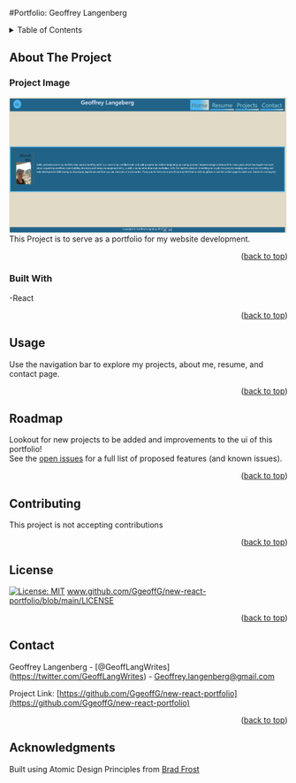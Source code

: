 #Portfolio: Geoffrey Langenberg

  <!-- TABLE OF CONTENTS -->
  <details>
    <summary>Table of Contents</summary>
    <ol>
      <li>
        <a href="#about-the-project">About The Project</a>
        <ul>
          <li><a href="#Project Image">Project Images</a></li>
          <li><a href="#built-with">Built With</a></li>
        </ul>
      </li>
      <li><a href="#usage">Usage</a></li>
      <li><a href="#roadmap">Roadmap</a></li>
      <li><a href="#contributing">Contributing</a></li>
      <li><a href="#license">License</a></li>
      <li><a href="#contact">Contact</a></li>
      <li><a href="#acknowledgments">Acknowledgments</a></li>
    </ol>
  </details>
  
  
  
  <!-- ABOUT THE PROJECT -->
  ## About The Project
  ### Project Image  
  ![product-screenshot](https://github.com/GgeoffG/new-react-portfolio/blob/main/images/Portfolio.png)<br>
  This Project is to serve as a portfolio for my website development.
  <p align="right">(<a href="#readme-top">back to top</a>)</p>
  
  
  
  ### Built With
  -React <br>
  <p align="right">(<a href="#readme-top">back to top</a>)</p>
  
  
  
  <!-- GETTING STARTED -->
  
  
  
  
  <!-- USAGE EXAMPLES -->
  ## Usage <br>
  Use the navigation bar to explore my projects, about me, resume, and contact page.
  
  <p align="right">(<a href="#readme-top">back to top</a>)</p>
  
  
  
  <!-- ROADMAP -->
  ## Roadmap
  Lookout for new projects to be added and improvements to the ui of this portfolio! <br> 
  See the [open issues](https://github.com/GgeoffG/new-react-portfolio/issues) for a full list of proposed features (and known issues).
  
  <p align="right">(<a href="#readme-top">back to top</a>)</p>
  
  
  
  <!-- CONTRIBUTING -->
  ## Contributing
  This project is not accepting contributions
  <p align="right">(<a href="#readme-top">back to top</a>)</p>
  
  
  
  <!-- LICENSE -->
   ## License <br>
  [![License: MIT](https://img.shields.io/badge/License-MIT-yellow.svg)](https://opensource.org/licenses/MIT) 
  www.github.com/GgeoffG/new-react-portfolio/blob/main/LICENSE
  <p align="right">(<a href="#readme-top">back to top</a>)</p>

  <!-- CONTACT -->

## Contact

Geoffrey Langenberg - [@GeoffLangWrites] (https://twitter.com/GeoffLangWrites) - Geoffrey.langenberg@gmail.com

Project Link: [https://github.com/GgeoffG/new-react-portfolio](https://github.com/GgeoffG/new-react-portfolio)

  <p align="right">(<a href="#readme-top">back to top</a>)</p>
  
  
  <!-- ACKNOWLEDGMENTS -->
  ## Acknowledgments
Built using Atomic Design Principles from [Brad Frost](https://bradfrost.com/)
